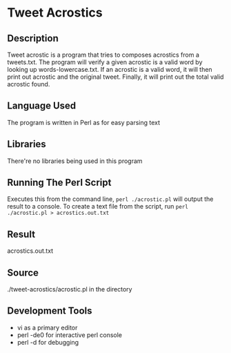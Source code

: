 # Tweet Acrostics
## Description
Tweet acrostic is a program that tries to composes acrostics from a tweets.txt. The
program will verify a given acrostic is a valid word by looking up words-lowercase.txt.
If an acrostic is a valid word, it will then print out acrostic and the original tweet.
Finally, it will print out the total valid acrostic found.

## Language Used
The program is written in Perl as for easy parsing text

## Libraries
There're no libraries being used in this program

## Running The Perl Script
Executes this from the command line, `perl ./acrostic.pl` will
output the result to a console. To create a text file from the
script, run `perl ./acrostic.pl > acrostics.out.txt`

## Result
acrostics.out.txt

## Source
./tweet-acrostics/acrostic.pl in the directory

## Development Tools

* vi as a primary editor
* perl -de0 for interactive perl console
* perl -d for debugging

